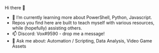Hi there 👋

<!--
**voxdotdev/voxdotdev** is a ✨ _special_ ✨ repository because its `README.md` (this file) appears on your GitHub profile.

Here are some ideas to get you started:

- 🔭 I’m currently working on ...
- 🌱 I’m currently learning ...
- 👯 I’m looking to collaborate on ...
- 🤔 I’m looking for help with ...
- 💬 Ask me about ...
- 📫 How to reach me: ...
- 😄 Pronouns: ...
- ⚡ Fun fact: ...
-->

- 🌱 I’m currently learning more about PowerShell, Python, Javascript. 
- Repos you find here are built to teach myself with various resources, while (hopefully) assisting others. 
- 📫 Discord: Vox#9590 - drop me a message! 
- 💬 Ask me about: Automation / Scripting, Data Analysis, Video Game Assets
